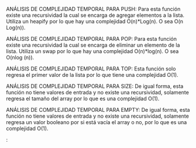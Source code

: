 ANÁLISIS DE COMPLEJIDAD TEMPORAL PARA PUSH: Para esta función existe una recursividad la cual se encarga de agregar elementos a la lista. Utiliza un heapify por lo que hay una complejidad O(n)*Log(n). O sea O(n Log(n)).

ANÁLISIS DE COMPLEJIDAD TEMPORAL PARA POP: Para esta función existe una recursividad la cual se encarga de eliminar un elemento de la lista. Utiliza un swap por lo que hay una complejidad O(n)*log(n). O sea O(nlog (n)).

ANÁLISIS DE COMPLEJIDAD TEMPORAL PARA TOP: Esta función solo regresa el primer valor de la lista por lo que tiene una complejidad O(1).

ANÁLISIS DE COMPLEJIDAD TEMPORAL PARA SIZE: De igual forma, esta función no tiene valores de entrada y no existe una recursividad, solamente regresa el tamaño del array por lo que es una complejidad O(1).

ANÁLISIS DE COMPLEJIDAD TEMPORAL PARA EMPTY: De igual forma, esta función no tiene valores de entrada y no existe una recursividad, solamente regresa un valor booleano por si está vacía el array o no, por lo que es una complejidad O(1).

:

